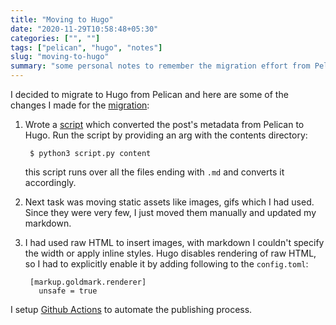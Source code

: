 ```yaml
---
title: "Moving to Hugo"
date: "2020-11-29T10:58:48+05:30"
categories: ["", ""]
tags: ["pelican", "hugo", "notes"]
slug: "moving-to-hugo"
summary: "some personal notes to remember the migration effort from Pelican to Hugo"
---
```


I decided to migrate to Hugo from Pelican and here are some of the changes I made for the [migration](https://github.com/avinassh/avinassh.github.io/pull/2):

1. Wrote a [script](https://github.com/avinassh/pelican-to-hugo) which converted the post's metadata from Pelican to Hugo. Run the script by providing an arg with the contents directory:

		
		$ python3 script.py content
		

	this script runs over all the files ending with `.md` and converts it accordingly.

2. Next task was moving static assets like images, gifs which I had used. Since they were very few, I just moved them manually and updated my markdown.

3. I had used raw HTML to insert images, with markdown I couldn't specify the width or apply inline styles. Hugo disables rendering of raw HTML, so I had to explicitly enable it by adding following to the `config.toml`:

		[markup.goldmark.renderer]
		  unsafe = true	

I setup [Github Actions](https://github.com/avinassh/blag/blob/9883271408233130eb4e7b8ba6aab25d954ab55a/.github/workflows/development.yml) to automate the publishing process.